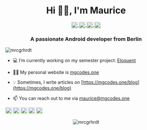 <h1 align="center">Hi 👋🏼, I'm Maurice</h1>
<p align="center">
  <a href="https://dev.to/mrcgrhrdt" target="blank"><img align="center" src="https://cdn.jsdelivr.net/npm/simple-icons@3.0.1/icons/dev-dot-to.svg" alt="mrcgrhrdt" height="20" width="20" />
  </a>  
  <a href="https://twitter.com/mrcgrhrdt" target="blank"><img align="center" src="https://cdn.jsdelivr.net/npm/simple-icons@3.0.1/icons/twitter.svg" alt="mrcgrhrdt" height="20" width="20" />
  </a>  
  <a href="https://linkedin.com/in/maurice-gerhardt-840b39171" target="blank"><img align="center" src="https://cdn.jsdelivr.net/npm/simple-icons@3.0.1/icons/linkedin.svg" alt="maurice-gerhardt-840b39171" height="20" width="20" />
  </a>  
  <a href="https://instagram.com/mrcgrhrdt" target="blank"><img align="center" src="https://cdn.jsdelivr.net/npm/simple-icons@3.0.1/icons/instagram.svg" alt="mrcgrhrdt" height="20" width="20" />
  </a>
</p>

<h3 align="center">A passionate Android developer from Berlin</h3>

<p><img src="https://komarev.com/ghpvc/?username=mrcgrhrdt" alt="mrcgrhrdt" /></p>

- 💻 I’m currently working on my semester project: [Eloquent](https://github.com/Eloquent-Team/Eloquent-Android)

- ✌🏼 My personal website is [mgcodes.one](mgcodes.one)

- 💡 Sometimes, I write articles on [https://mgcodes.one/blog](https://mgcodes.one/blog)

- 📫 You can reach out to me via maurice@mgcodes.one


<p align="left">
  <img src="https://konpa.github.io/devicon/devicon.git/icons/android/android-original-wordmark.svg" alt="android" width="20" height="20"/>
  <img src="https://konpa.github.io/devicon/devicon.git/icons/css3/css3-original-wordmark.svg" alt="css3" width="20" height="20"/>
  <img src="https://konpa.github.io/devicon/devicon.git/icons/html5/html5-original-wordmark.svg" alt="html5" width="20" height="20"/>
  <img src="https://konpa.github.io/devicon/devicon.git/icons/java/java-original-wordmark.svg" alt="java" width="20" height="20"/>
  <img src="https://konpa.github.io/devicon/devicon.git/icons/swift/swift-original-wordmark.svg" alt="swift" width="20" height="20"/></p><p align="center">
  <img src="https://github-readme-stats.vercel.app/api?username=mrcgrhrdt&show_icons=true" alt="mrcgrhrdt" />
</p>
